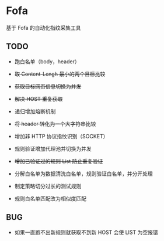 # Fofa

基于 Fofa 的自动化指纹采集工具

## TODO 

+ 跑白名单（body，header）

+ ~~取 Content-Lengh 最小的两个目标比较~~

+ ~~获取目标网页信息切换为并发~~

+ ~~解决 HOST 重复获取~~

+ 递归增加熔断机制

+ ~~将 header 转化为一个大字符串比较~~

+ 增加非 HTTP 协议指纹识别（SOCKET）

+ 规则验证增加代理池并切换为并发

+ ~~增加已验证过的规则 List 防止重复验证~~

+ 分解白名单为数据清洗白名单，规则验证白名单，并分开处理

+ 制定策略切分过长的测试规则
 
+ 规则白名单匹配改为相似度匹配

## BUG

+ 如果一直跑不出新规则就获取不到新 HOST 会使 LIST 为空报错
